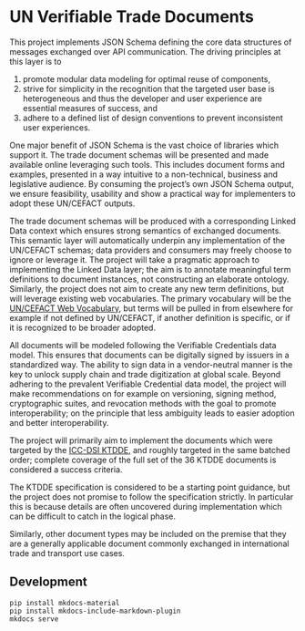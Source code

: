 # UN Verifiable Trade Documents

This project implements JSON Schema defining the core data structures of messages exchanged over API communication. The driving principles at this layer is to 
1. promote modular data modeling for optimal reuse of components, 
2. strive for simplicity in the recognition that the targeted user base is heterogeneous and thus the developer and user experience are essential measures of success, and 
3. adhere to a defined list of design conventions to prevent inconsistent user experiences.

One major benefit of JSON Schema is the vast choice of libraries which support it. The trade document schemas will be presented and made available online leveraging such tools. This includes document forms and examples, presented in a way intuitive to a non-technical, business and legislative audience. By consuming the project’s own JSON Schema output, we ensure feasibility, usability and show a practical way for implementers to adopt these UN/CEFACT outputs. 

The trade document schemas will be produced with a corresponding Linked Data context which ensures strong semantics of exchanged documents. This semantic layer will automatically underpin any implementation of the UN/CEFACT schemas; data providers and consumers may freely choose to ignore or leverage it. 
The project will take a pragmatic approach to implementing the Linked Data layer; the aim is to annotate meaningful term definitions to document instances, not constructing an elaborate ontology. Similarly, the project does not aim to create any new term definitions, but will leverage existing web vocabularies. The primary vocabulary will be the [UN/CEFACT Web Vocabulary](https://vocabulary.uncefact.org/), but terms will be pulled in from elsewhere for example if not defined by UN/CEFACT, if another definition is specific, or if it is recognized to be broader adopted. 

All documents will be modeled following the Verifiable Credentials data model. This ensures that documents can be digitally signed by issuers in a standardized way. The ability to sign data in a vendor-neutral manner is the key to unlock supply chain and trade digitization at global scale. 
Beyond adhering to the prevalent Verifiable Credential data model, the project will make recommendations on for example on versioning, signing method, cryptographic suites, and revocation methods with the goal to promote interoperability; on the principle that less ambiguity leads to easier adoption and better interoperability. 

The project will primarily aim to implement the documents which were targeted by the [ICC-DSI KTDDE](https://www.digitalizetrade.org/ktdde/), and roughly targeted in the same batched order; complete coverage of the full set of the 36 KTDDE documents is considered a success criteria. 

The KTDDE specification is considered to be a starting point guidance, but the project does not promise to follow the specification strictly. In particular this is because details are often uncovered during implementation which can be difficult to catch in the logical phase. 

Similarly, other document types may be included on the premise that they are a generally applicable document commonly exchanged in international trade and transport use cases. 


## Development

```
pip install mkdocs-material
pip install mkdocs-include-markdown-plugin
mkdocs serve
```